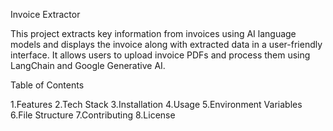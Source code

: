 Invoice Extractor

This project extracts key information from invoices using AI language models and displays the invoice along with extracted data in a user-friendly interface. It allows users to upload invoice PDFs and process them using LangChain and Google Generative AI.

Table of Contents

1.Features
2.Tech Stack
3.Installation
4.Usage
5.Environment Variables
6.File Structure
7.Contributing
8.License


